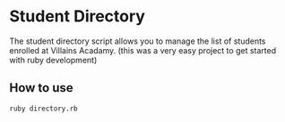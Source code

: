  # Student Directory #
 
 The student directory script allows you to manage the list of students enrolled at Villains Acadamy. 
 (this was a very easy project to get started with ruby development)

 ## How to use ##
 
 ```shell
 ruby directory.rb
 ```
